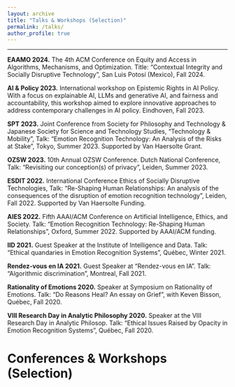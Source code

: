```yaml
---
layout: archive
title: "Talks & Workshops (Selection)"
permalink: /talks/
author_profile: true
---
```

****

**EAAMO 2024.** The 4th ACM Conference on Equity and Access in Algorithms, Mechanisms, and Optimization.
Title: “Contextual Integrity and Socially Disruptive Technology”, San Luis Potosí (Mexico), Fall 2024.

**AI & Policy 2023.** International workshop on Epistemic Rights in AI Policy. With a focus on explainable AI, LLMs and generative AI, and fairness and accountability, this workshop aimed to explore innovative approaches to address contemporary challenges in AI policy. Eindhoven, Fall 2023.


**SPT 2023.** Joint Conference from Society for Philosophy and Technology & Japanese Society for Science and Technology Studies, “Technology & Mobility”, Talk: “Emotion Recognition Technology: An Analysis of the Risks at Stake”, Tokyo, Summer 2023. Supported by Van Haersolte Grant.


**OZSW 2023.** 10th Annual OZSW Conference. Dutch National Conference, Talk: “Revisiting our conception(s) of privacy”, Leiden, Summer 2023. 


**ESDIT 2022.** International Conference Ethics of Socially Disruptive Technologies, Talk: “Re-Shaping Human Relationships: An analysis of the consequences of the disruption of emotion recognition technology”, Leiden, Fall 2022. Supported by Van Haersolte Funding.


**AIES 2022.** Fifth AAAI/ACM Conference on Artificial Intelligence, Ethics, and Society. Talk: “Emotion Recognition Technology: Re-Shaping Human Relationships”, Oxford, Summer 2022. Supported by AAAI/ACM funding.


**IID 2021.** Guest Speaker at the Institute of Intelligence and Data. Talk: “Ethical quandaries in Emotion Recognition Systems”, Québec, Winter 2021. 


**Rendez-vous en IA 2021.** Guest Speaker at “Rendez-vous en IA”. Talk: “Algorithmic discrimination”, Montreal, Fall 2021.


**Rationality of Emotions 2020.** Speaker at Symposium on Rationality of Emotions. Talk: “Do Reasons Heal? An essay on Grief”, with Keven Bisson, Québec, Fall 2020.


**VIII Research Day in Analytic Philosophy 2020.** Speaker at the VIII Research Day in Analytic Philosop. Talk: “Ethical Issues Raised by Opacity in Emotion Recognition Systems”, Québec, Fall 2020.

# Conferences & Workshops (Selection)

